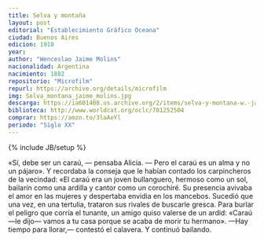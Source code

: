 ```yaml
---
title: Selva y montaña
layout: post
editorial: "Establecimiento Gráfico Oceana"
ciudad: Buenos Aires
edicion: 1918
year: 
author: "Wenceslao Jaime Molins"
nacionalidad: Argentina
nacimiento: 1882
repositorio: "Microfilm"
repurl: https://archive.org/details/microfilm
img: Selva_montana_jaime_molins.jpg
descarga: https://ia601408.us.archive.org/2/items/selva-y-montana-w.-jaime-molins_202011/Selva%20y%20monta%C3%B1a%20-%20W.%20Jaime%20Molins.pdf
biblioteca: http://www.worldcat.org/oclc/781252504
comprar: https://amzn.to/3laAeYl
periodo: "Siglo XX"
---
```

{% include JB/setup %}

«Sí, debe ser un caraú, — pensaba Alicia. — Pero el caraú es un alma y no un pájaro». Y recordaba la conseja que le habían contado los carpincheros de la vecindad: «El caraú era un joven bullanguero, hermoso como un sol, bailarín como una ardilla y cantor como un corochiré. Su presencia avivaba el amor en las mujeres y despertaba envidia en los mancebos. Sucedió que una vez, en una tertulia, trataron sus rivales de buscarle gresca. Para burlar el peligro que corría el tunante, un amigo quiso valerse de un ardid: «Caraú —le dijo— vamos a tu casa porque se acaba de morir tu hermano». —Hay tiempo para llorar,— contestó el calavera. Y continuó bailando.
